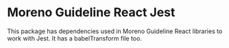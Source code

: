 # Moreno Guideline React Jest

This package has dependencies used in Moreno Guideline React libraries to work with Jest. It has a babelTransform file too.
